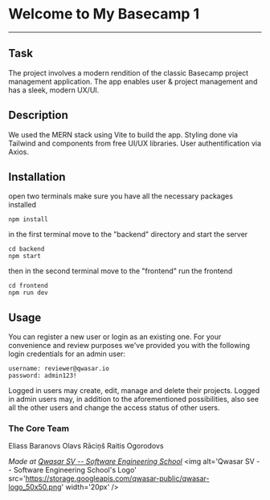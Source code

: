 # Welcome to My Basecamp 1

---

## Task

The project involves a modern rendition of the classic Basecamp project management application.
The app enables user & project management and has a sleek, modern UX/UI.

## Description

We used the MERN stack using Vite to build the app.
Styling done via Tailwind and components from free UI/UX libraries.
User authentification via Axios.

## Installation

open two terminals
make sure you have all the necessary packages installed

```
npm install
```

in the first terminal move to the "backend" directory and start the server

```
cd backend
npm start
```

then in the second terminal move to the "frontend" run the frontend

```
cd frontend
npm run dev
```

## Usage

You can register a new user or login as an existing one.
For your convenience and review purposes we've provided you with the following login credentials for an admin user:

```
username: reviewer@qwasar.io
password: admin123!
```

Logged in users may create, edit, manage and delete their projects.
Logged in admin users may, in addition to the aforementioned possibilities, also see all the other users and change the access status of other users.

### The Core Team

Eliass Baranovs
Olavs Rāciņš
Raitis Ogorodovs

<span><i>Made at <a href='https://qwasar.io'>Qwasar SV -- Software Engineering School</a></i></span>
<span><img alt='Qwasar SV -- Software Engineering School's Logo' src='https://storage.googleapis.com/qwasar-public/qwasar-logo_50x50.png' width='20px' /></span>
